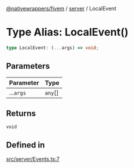 [@nativewrappers/fivem](../../README.md) / [server](../README.md) / LocalEvent

# Type Alias: LocalEvent()

```ts
type LocalEvent: (...args) => void;
```

## Parameters

| Parameter | Type |
| ------ | ------ |
| ...`args` | `any`[] |

## Returns

`void`

## Defined in

[src/server/Events.ts:7](https://github.com/nativewrappers/fivem/blob/6b247f1270087bcd3ee455389e3e7f1c86c9b619/src/server/Events.ts#L7)

